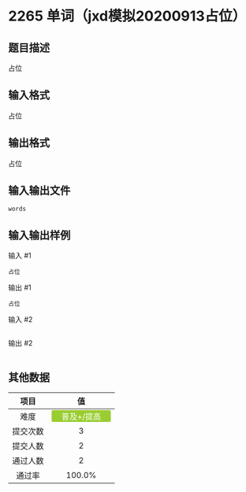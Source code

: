 # 2265 单词（jxd模拟20200913占位）

## 题目描述

占位

## 输入格式

占位

## 输出格式

占位

## 输入输出文件

`words`

## 输入输出样例

输入 #1
```
占位
```
输出 #1
```
占位
```
输入 #2
```

```
输出 #2
```

```

## 其他数据

|项目|值|
|:---:|:---:|
|难度|<span style="text-align: center; display: inline-block; border-radius: 3px; color: white; width: 120px; height: 24px; background-color: yellowgreen">普及+/提高</span>|
|提交次数|$3$|
|提交人数|$2$|
|通过人数|$2$|
|通过率|$100.0\%$|

